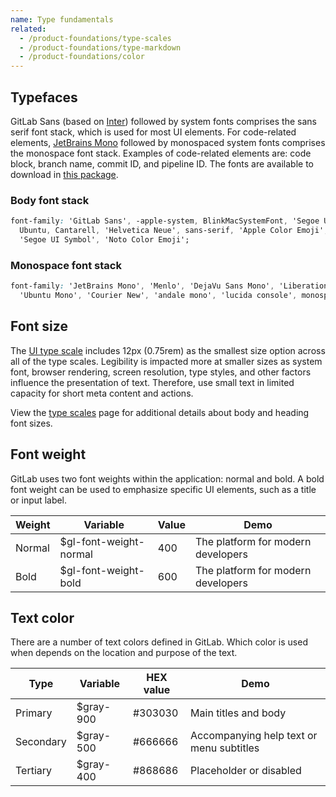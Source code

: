```yaml
---
name: Type fundamentals
related:
  - /product-foundations/type-scales
  - /product-foundations/type-markdown
  - /product-foundations/color
---
```


## Typefaces

GitLab Sans (based on [Inter](https://rsms.me/inter/)) followed by system fonts comprises the sans serif font stack, which is used for most UI elements. For code-related elements, [JetBrains Mono](https://www.jetbrains.com/lp/mono/) followed by monospaced system fonts comprises the monospace font stack. Examples of code-related elements are: code block, branch name, commit ID, and pipeline ID. The fonts are available to download in [this package](https://www.npmjs.com/package/@gitlab/fonts).

### Body font stack

```css
font-family: 'GitLab Sans', -apple-system, BlinkMacSystemFont, 'Segoe UI', Roboto, 'Noto Sans',
  Ubuntu, Cantarell, 'Helvetica Neue', sans-serif, 'Apple Color Emoji', 'Segoe UI Emoji',
  'Segoe UI Symbol', 'Noto Color Emoji';
```

### Monospace font stack

```css
font-family: 'JetBrains Mono', 'Menlo', 'DejaVu Sans Mono', 'Liberation Mono', 'Consolas',
  'Ubuntu Mono', 'Courier New', 'andale mono', 'lucida console', monospace;
```

## Font size

The [UI type scale](/product-foundations/type-scales#ui-type-scale) includes 12px (0.75rem) as the smallest size option across all of the type scales. Legibility is impacted more at smaller sizes as system font, browser rendering, screen resolution, type styles, and other factors influence the presentation of text. Therefore, use small text in limited capacity for short meta content and actions.

View the [type scales](/product-foundations/type-scales) page for additional details about body and heading font sizes.

## Font weight

GitLab uses two font weights within the application: normal and bold. A bold font weight can be used to emphasize specific UI elements, such as a title or input label.

<table class="font-weight gl-mb-6">
<thead>
<tr>
<th>Weight</th>
<th>Variable</th>
<th>Value</th>
<th>Demo</th>
</tr>
</thead>
<tbody>
<tr>
<td>Normal</td>
<td>$gl-font-weight-normal</td>
<td>400</td>
<td>The platform for modern developers</td>
</tr>
<tr>
<td>Bold</td>
<td>$gl-font-weight-bold</td>
<td>600</td>
<td class="f-bold">The platform for modern developers</td>
</tr>
</tbody>
</table>

## Text color

There are a number of text colors defined in GitLab. Which color is used when depends on the location and purpose of the text.

<table class="font-weight gl-mb-6">
<thead>
<tr>
<th>Type</th>
<th>Variable</th>
<th>HEX value</th>
<th>Demo</th>
</tr>
</thead>
<tbody>
<tr>
<td>Primary</td>
<td>$gray-900</td>
<td>#303030</td>
<td class="gl-text-gray-900">Main titles and body</td>
</tr>
<tr>
<td>Secondary</td>
<td>$gray-500</td>
<td>#666666</td>
<td class="gl-text-gray-500">Accompanying help text or menu subtitles</td>
</tr>
<tr>
<td>Tertiary</td>
<td>$gray-400</td>
<td>#868686</td>
<td class="gl-text-gray-400">Placeholder or disabled</td>
</tr>
</tbody>
</table>
